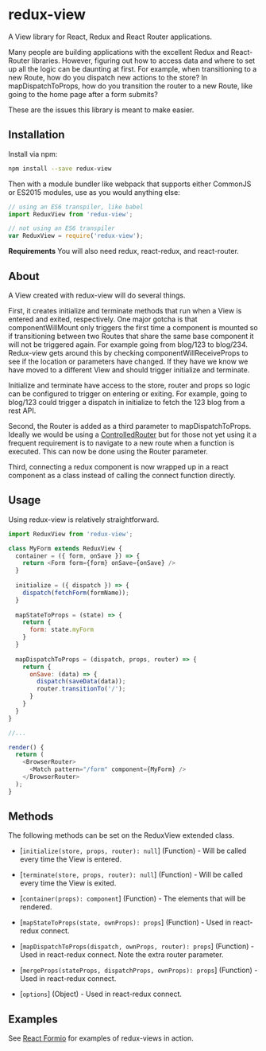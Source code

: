 # redux-view
A View library for React, Redux and React Router applications.

Many people are building applications with the excellent Redux and React-Router libraries. However, figuring out how to access data and where to set up all the logic can be daunting at first. For example, when transitioning to a new Route, how do you dispatch new actions to the store? In mapDispatchToProps, how do you transition the router to a new Route, like going to the home page after a form submits?

These are the issues this library is meant to make easier.

## Installation

 Install via npm:
 
 ```bash
 npm install --save redux-view
 ```
 
 Then with a module bundler like webpack that supports either CommonJS or ES2015 modules, use as you would anything else:
 
 ```javascript
 // using an ES6 transpiler, like babel
 import ReduxView from 'redux-view';
 
 // not using an ES6 transpiler
 var ReduxView = require('redux-view');
 ```
 
 **Requirements**
 You will also need redux, react-redux, and react-router.
 
 ## About
 A View created with redux-view will do several things.
 
 First, it creates initialize and terminate methods that run when a View is entered and exited, respectively. One major gotcha is that componentWillMount only triggers the first time a component is mounted so if transitioning between two Routes that share the same base component it will not be triggered again. For example going from blog/123 to blog/234. Redux-view gets around this by checking componentWillReceiveProps to see if the location or parameters have changed. If they have we know we have moved to a different View and should trigger initialize and terminate.
 
 Initialize and terminate have access to the store, router and props so logic can be configured to trigger on entering or exiting. For example, going to blog/123 could trigger a dispatch in initialize to fetch the 123 blog from a rest API.
 
 Second, the Router is added as a third parameter to mapDispatchToProps. Ideally we would be using a [ControlledRouter](https://github.com/ReactTraining/react-router-addons-controlled) but for those not yet using it a frequent requirement is to navigate to a new route when a function is executed. This can now be done using the Router parameter.
 
 Third, connecting a redux component is now wrapped up in a react component as a class instead of calling the connect function directly.
 
 ## Usage
 Using redux-view is relatively straightforward.
 
 ```javascript
 import ReduxView from 'redux-view';
 
 class MyForm extends ReduxView {
   container = ({ form, onSave }) => {
     return <Form form={form} onSave={onSave} />
   }
   
   initialize = ({ dispatch }) => {
     dispatch(fetchForm(formName));
   }
   
   mapStateToProps = (state) => {
     return {
       form: state.myForm
     }
   }
   
   mapDispatchToProps = (dispatch, props, router) => {
     return {
       onSave: (data) => {
         dispatch(saveData(data));
         router.transitionTo('/');
       }
     }
   }
 }
 
 //...
 
 render() {
   return (
     <BrowserRouter>
       <Match pattern="/form" component={MyForm} />
     </BrowserRouter>
   );
 }
```
 
## Methods
The following methods can be set on the ReduxView extended class.

* [`initialize(store, props, router): null`] \(Function) - Will be called every time the View is entered.
  
* [`terminate(store, props, router): null`] \(Function) - Will be called every time the View is exited.
  
* [`container(props): component`] \(Function) - The elements that will be rendered.
  
* [`mapStateToProps(state, ownProps): props`] \(Function) - Used in react-redux connect.
  
* [`mapDispatchToProps(dispatch, ownProps, router): props`] \(Function) - Used in react-redux connect. Note the extra router parameter.
  
* [`mergeProps(stateProps, dispatchProps, ownProps): props`] \(Function) - Used in react-redux connect.
  
* [`options`] \(Object) - Used in react-redux connect.
 
## Examples
See [React Formio](https://github.com/formio/react-formio/tree/master/src) for examples of redux-views in action.